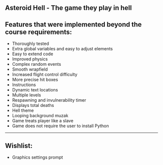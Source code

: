 Asteroid Hell - The game they play in hell
--------------------------------------------------------------
Features that were implemented beyond the course requirements:
--------------------------------------------------------------
* Thoroughly tested
* Extra global variables and easy to adjust elements  
* Easy to extend code  
* Improved physics  
* Complex random events  
* Smooth wrapfield  
* Increased flight control difficulty  
* More precise hit boxes  
* Instructions  
* Dynamic text locations  
* Multiple levels  
* Respawning and invulnerability timer  
* Displays total deaths  
* Hell theme  
* Looping background muzak  
* Game treats player like a slave  
* Game does not require the user to install Python  
--------------------------------------------------------------
Wishlist:
--------------------------------------------------------------
* Graphics settings prompt
